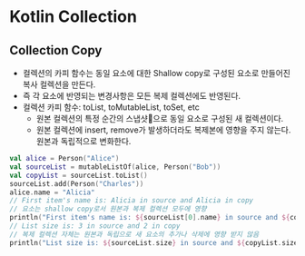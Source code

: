 # Kotlin Collection

## Collection Copy
- 컬렉션의 카피 함수는 동일 요소에 대한 Shallow copy로 구성된 요소로 만들어진 복사 컬렉션을 만든다.
- 즉 각 요소에 반영되는 변경사항은 모든 복제 컬렉션에도 반영된다. 
- 컬렉션 카피 함수: toList, toMutableList, toSet, etc
  - 원본 컬렉션의 특정 순간의 스냅샷으로 동일 요소로 구성된 새 컬렉션이다.
  - 원본 컬렉션에 insert, remove가 발생하더라도 복제본에 영향을 주지 않는다. 원본과 독립적으로 변화한다.
```kotlin
val alice = Person("Alice")
val sourceList = mutableListOf(alice, Person("Bob"))
val copyList = sourceList.toList()
sourceList.add(Person("Charles"))
alice.name = "Alicia"
// First item's name is: Alicia in source and Alicia in copy
// 요소는 shallow copy로서 원본과 복제 컬렉션 모두에 영향 
println("First item's name is: ${sourceList[0].name} in source and ${copyList[0].name} in copy")
// List size is: 3 in source and 2 in copy
// 복제 컬렉션 자체는 원본과 독립으로 새 요소의 추가나 삭제에 영향 받지 않음
println("List size is: ${sourceList.size} in source and ${copyList.size} in copy")
```
